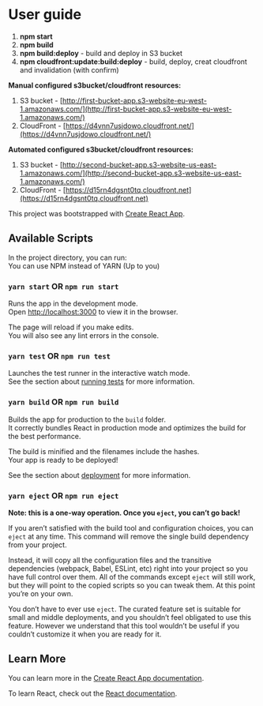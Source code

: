 # User guide

1. **npm start** 
2. **npm build** 
3. **npm build:deploy** - build and deploy in S3 bucket
4. **npm cloudfront:update:build:deploy** - build, deploy, creat cloudfront and invalidation (with confirm)

**Manual configured s3bucket/cloudfront resources:**

1. S3 bucket - [http://first-bucket-app.s3-website-eu-west-1.amazonaws.com/](http://first-bucket-app.s3-website-eu-west-1.amazonaws.com/)
2. CloudFront - [https://d4vnn7usjdowo.cloudfront.net/](https://d4vnn7usjdowo.cloudfront.net/)

**Automated configured s3bucket/cloudfront resources:**

1. S3 bucket - [http://second-bucket-app.s3-website-us-east-1.amazonaws.com/](http://second-bucket-app.s3-website-us-east-1.amazonaws.com/)
2. CloudFront - [https://d15rn4dgsnt0tq.cloudfront.net](https://d15rn4dgsnt0tq.cloudfront.net)

This project was bootstrapped with [Create React App](https://github.com/facebook/create-react-app).

## Available Scripts

In the project directory, you can run:  
You can use NPM instead of YARN (Up to you)

### `yarn start` OR `npm run start`

Runs the app in the development mode.<br />
Open [http://localhost:3000](http://localhost:3000) to view it in the browser.

The page will reload if you make edits.<br />
You will also see any lint errors in the console.

### `yarn test` OR `npm run test`

Launches the test runner in the interactive watch mode.<br />
See the section about [running tests](https://facebook.github.io/create-react-app/docs/running-tests) for more information.

### `yarn build` OR `npm run build`

Builds the app for production to the `build` folder.<br />
It correctly bundles React in production mode and optimizes the build for the best performance.

The build is minified and the filenames include the hashes.<br />
Your app is ready to be deployed!

See the section about [deployment](https://facebook.github.io/create-react-app/docs/deployment) for more information.

### `yarn eject` OR `npm run eject`

**Note: this is a one-way operation. Once you `eject`, you can’t go back!**

If you aren’t satisfied with the build tool and configuration choices, you can `eject` at any time. This command will remove the single build dependency from your project.

Instead, it will copy all the configuration files and the transitive dependencies (webpack, Babel, ESLint, etc) right into your project so you have full control over them. All of the commands except `eject` will still work, but they will point to the copied scripts so you can tweak them. At this point you’re on your own.

You don’t have to ever use `eject`. The curated feature set is suitable for small and middle deployments, and you shouldn’t feel obligated to use this feature. However we understand that this tool wouldn’t be useful if you couldn’t customize it when you are ready for it.

## Learn More

You can learn more in the [Create React App documentation](https://facebook.github.io/create-react-app/docs/getting-started).

To learn React, check out the [React documentation](https://reactjs.org/).
